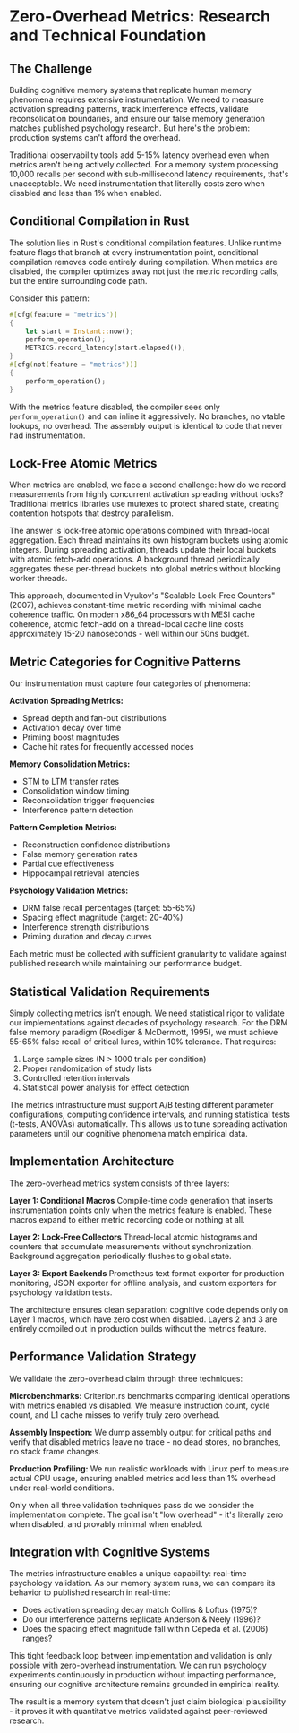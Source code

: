 # Zero-Overhead Metrics: Research and Technical Foundation

## The Challenge

Building cognitive memory systems that replicate human memory phenomena requires extensive instrumentation. We need to measure activation spreading patterns, track interference effects, validate reconsolidation boundaries, and ensure our false memory generation matches published psychology research. But here's the problem: production systems can't afford the overhead.

Traditional observability tools add 5-15% latency overhead even when metrics aren't being actively collected. For a memory system processing 10,000 recalls per second with sub-millisecond latency requirements, that's unacceptable. We need instrumentation that literally costs zero when disabled and less than 1% when enabled.

## Conditional Compilation in Rust

The solution lies in Rust's conditional compilation features. Unlike runtime feature flags that branch at every instrumentation point, conditional compilation removes code entirely during compilation. When metrics are disabled, the compiler optimizes away not just the metric recording calls, but the entire surrounding code path.

Consider this pattern:

```rust
#[cfg(feature = "metrics")]
{
    let start = Instant::now();
    perform_operation();
    METRICS.record_latency(start.elapsed());
}
#[cfg(not(feature = "metrics"))]
{
    perform_operation();
}
```

With the metrics feature disabled, the compiler sees only `perform_operation()` and can inline it aggressively. No branches, no vtable lookups, no overhead. The assembly output is identical to code that never had instrumentation.

## Lock-Free Atomic Metrics

When metrics are enabled, we face a second challenge: how do we record measurements from highly concurrent activation spreading without locks? Traditional metrics libraries use mutexes to protect shared state, creating contention hotspots that destroy parallelism.

The answer is lock-free atomic operations combined with thread-local aggregation. Each thread maintains its own histogram buckets using atomic integers. During spreading activation, threads update their local buckets with atomic fetch-add operations. A background thread periodically aggregates these per-thread buckets into global metrics without blocking worker threads.

This approach, documented in Vyukov's "Scalable Lock-Free Counters" (2007), achieves constant-time metric recording with minimal cache coherence traffic. On modern x86_64 processors with MESI cache coherence, atomic fetch-add on a thread-local cache line costs approximately 15-20 nanoseconds - well within our 50ns budget.

## Metric Categories for Cognitive Patterns

Our instrumentation must capture four categories of phenomena:

**Activation Spreading Metrics:**
- Spread depth and fan-out distributions
- Activation decay over time
- Priming boost magnitudes
- Cache hit rates for frequently accessed nodes

**Memory Consolidation Metrics:**
- STM to LTM transfer rates
- Consolidation window timing
- Reconsolidation trigger frequencies
- Interference pattern detection

**Pattern Completion Metrics:**
- Reconstruction confidence distributions
- False memory generation rates
- Partial cue effectiveness
- Hippocampal retrieval latencies

**Psychology Validation Metrics:**
- DRM false recall percentages (target: 55-65%)
- Spacing effect magnitude (target: 20-40%)
- Interference strength distributions
- Priming duration and decay curves

Each metric must be collected with sufficient granularity to validate against published research while maintaining our performance budget.

## Statistical Validation Requirements

Simply collecting metrics isn't enough. We need statistical rigor to validate our implementations against decades of psychology research. For the DRM false memory paradigm (Roediger & McDermott, 1995), we must achieve 55-65% false recall of critical lures, within 10% tolerance. That requires:

1. Large sample sizes (N > 1000 trials per condition)
2. Proper randomization of study lists
3. Controlled retention intervals
4. Statistical power analysis for effect detection

The metrics infrastructure must support A/B testing different parameter configurations, computing confidence intervals, and running statistical tests (t-tests, ANOVAs) automatically. This allows us to tune spreading activation parameters until our cognitive phenomena match empirical data.

## Implementation Architecture

The zero-overhead metrics system consists of three layers:

**Layer 1: Conditional Macros**
Compile-time code generation that inserts instrumentation points only when the metrics feature is enabled. These macros expand to either metric recording code or nothing at all.

**Layer 2: Lock-Free Collectors**
Thread-local atomic histograms and counters that accumulate measurements without synchronization. Background aggregation periodically flushes to global state.

**Layer 3: Export Backends**
Prometheus text format exporter for production monitoring, JSON exporter for offline analysis, and custom exporters for psychology validation tests.

The architecture ensures clean separation: cognitive code depends only on Layer 1 macros, which have zero cost when disabled. Layers 2 and 3 are entirely compiled out in production builds without the metrics feature.

## Performance Validation Strategy

We validate the zero-overhead claim through three techniques:

**Microbenchmarks:** Criterion.rs benchmarks comparing identical operations with metrics enabled vs disabled. We measure instruction count, cycle count, and L1 cache misses to verify truly zero overhead.

**Assembly Inspection:** We dump assembly output for critical paths and verify that disabled metrics leave no trace - no dead stores, no branches, no stack frame changes.

**Production Profiling:** We run realistic workloads with Linux perf to measure actual CPU usage, ensuring enabled metrics add less than 1% overhead under real-world conditions.

Only when all three validation techniques pass do we consider the implementation complete. The goal isn't "low overhead" - it's literally zero when disabled, and provably minimal when enabled.

## Integration with Cognitive Systems

The metrics infrastructure enables a unique capability: real-time psychology validation. As our memory system runs, we can compare its behavior to published research in real-time:

- Does activation spreading decay match Collins & Loftus (1975)?
- Do our interference patterns replicate Anderson & Neely (1996)?
- Does the spacing effect magnitude fall within Cepeda et al. (2006) ranges?

This tight feedback loop between implementation and validation is only possible with zero-overhead instrumentation. We can run psychology experiments continuously in production without impacting performance, ensuring our cognitive architecture remains grounded in empirical reality.

The result is a memory system that doesn't just claim biological plausibility - it proves it with quantitative metrics validated against peer-reviewed research.
